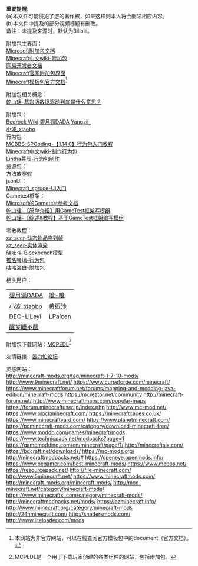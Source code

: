 **重要提醒**:  
(a)本文件可能侵犯了您的著作权，如果这样则本人将会删除相应内容。  
(b)本文件中提及的部分视频标题有删改。  
备注：未提及来源时，默认为Bilibili。

附加包主界面：  
[Microsoft附加包文档](https://docs.microsoft.com/en-us/minecraft/creator/)  
[Minecraft中文wiki-附加包](https://minecraft.fandom.com/zh/wiki/%E9%99%84%E5%8A%A0%E5%8C%85)  
[网易开发者文档](https://mc.163.com/m/dev/list.html)  
[Minecraft官网附加包界面](https://www.minecraft.net/zh-hans/addons)  
[Minecraft模板包官方文档](bedrock.dev)<sup>[^1]</sup>  

附加包相关概念：  
[乾山瑶-基岩版数据驱动到底是什么意思？](https://www.bilibili.com/video/BV1FP4y1a72c)  

附加包：  
[Bedrock Wiki](wiki.bedrock.dev)
[碧月狐DADA](https://addonwiki.gitee.io/)
[Yangzii_](https://www.bilibili.com/video/BV1Lt411c7QC)  
[小波_xiaobo](https://space.bilibili.com/402641129/favlist?fid=1284152029&ftype=create)  
行为包：  
[MCBBS-SPGoding-【1.14.0】行为包入门教程](https://www.mcbbs.net/thread-829760-1-1.html)  
[Minecraft中文wiki-制作行为包](https://minecraft.fandom.com/zh/wiki/%E6%95%99%E7%A8%8B/%E5%88%B6%E4%BD%9C%E8%A1%8C%E4%B8%BA%E5%8C%85)  
[Lintha暮辰-行为包制作](https://www.bilibili.com/video/BV1Lq4y1u7SA)  
资源包：  
[方法放寒假](https://www.bilibili.com/read/readlist/rl121791)  
jsonUI：  
[Minecraft_spruce-UI入门](https://b23.tv/WAUJJcO)  
Gametest框架：  
[Microsoft的Gametest参考文档](https://docs.microsoft.com/en-gb/minecraft/creator/scriptapi/)  
[乾山瑶-【简单介绍】用GameTest框架写模组](https://www.bilibili.com/video/BV1864y1t7Rw)  
[乾山瑶-【综述&教程】基于GameTest框架编写模组](https://www.bilibili.com/read/cv11904231)  

零散教程：  
[xz_seer-动态物品序列帧](https://www.bilibili.com/video/BV1kX4y1V7hy)  
[xz_seer-实体渲染](https://www.bilibili.com/video/BV1nw411o7sh)  
[晓吐斗-Blockbench模型](https://m.bilibili.com/video/BV15f4y1K7nT)  
[椎名琴璃-行为包](https://www.bilibili.com/video/BV1KW411p75D)  
[咕咕洛白-附加包](https://space.bilibili.com/441929890/article)  

相关用户：  
<table>
    <tr>
        <td><a href="https://space.bilibili.com/293767574/video">碧月狐DADA</a></td>
        <td><a href="https://space.bilibili.com/16567020/video">喰-喰</a></td>
    </tr>
    <tr>
        <td><a href="https://space.bilibili.com/402641129">小波_xiaobo</a></td>
        <td><a href="https://space.bilibili.com/487270210/video">黄逗沙</a></td>
    </tr>
    <tr>
        <td><a href="https://space.bilibili.com/253673675">DEC-LiLeyi</a></td>
        <td><a href="https://space.bilibili.com/450068295">LPaicen</a></td>
    </tr>
    <tr>
        <td><a href="https://m.bilibili.com/space/11766685">醒梦睡不醒</a></td>
    </tr>
</table> 

附加包下载网站：[MCPEDL](https://mcpedl.com/)<sup>[^2]</sup>  

友情链接：[苦力怕论坛](klpbbs.com)  

灵感网站：  
http://minecraft-mods.org/tag/minecraft-1-7-10-mods/
http://www.9minecraft.net/
https://www.curseforge.com/minecraft/
https://www.minecraftforum.net/forums/mapping-and-modding-java-edition/minecraft-mods
https://mcreator.net/community
http://minecraft-forum.net/
http://www.minecraftmaps.com/popular-maps
https://forum.minecraftuser.jp/index.php
http://www.mc-mod.net/
https://www.blockminecraft.com/
https://minecraftcapes.co.uk/
https://www.minecraftyard.com/
https://www.planetminecraft.com/
https://pcminecraft-mods.com/category/download-minecraft-free/
https://www.moddb.com/games/minecraft/mods
https://www.technicpack.net/modpacks?page=1
https://gamemodding.com/en/minecraft/page/1/
http://minecraftsix.com/
https://bdcraft.net/downloads/
https://mc-mods.org/
http://minecraftmodpacks.net/#
https://openeye.openmods.info/
https://www.pcgamer.com/best-minecraft-mods/
https://www.mcbbs.net/
https://resourcepack.net/
http://file-minecraft.com/
http://www.5minecraft.net/
https://www.minecraftmods.com/
http://minecraft-mods.org/minecraft-mods/
http://mod-minecraft.net/category/minecraft-mods/
https://www.minecraftxl.com/category/minecraft-mods/
http://minecraftmodpacks.net/mods/
https://azminecraft.info/
http://www.miinecraft.org/category/minecraft-mods
http://24hminecraft.com/
http://shadersmods.com/
http://www.liteloader.com/mods

[^1]:本网站为非官方网站，可以在线查阅官方模板包中的document（官方文档）。
[^2]:MCPEDL是一个用于下载玩家创建的各类组件的网站，包括附加包。
